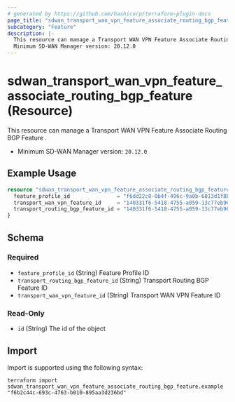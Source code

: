 ```yaml
---
# generated by https://github.com/hashicorp/terraform-plugin-docs
page_title: "sdwan_transport_wan_vpn_feature_associate_routing_bgp_feature Resource - terraform-provider-sdwan"
subcategory: "Feature"
description: |-
  This resource can manage a Transport WAN VPN Feature Associate Routing BGP Feature .
  Minimum SD-WAN Manager version: 20.12.0
---
```


# sdwan_transport_wan_vpn_feature_associate_routing_bgp_feature (Resource)

This resource can manage a Transport WAN VPN Feature Associate Routing BGP Feature .
  - Minimum SD-WAN Manager version: `20.12.0`

## Example Usage

```terraform
resource "sdwan_transport_wan_vpn_feature_associate_routing_bgp_feature" "example" {
  feature_profile_id               = "f6dd22c8-0b4f-496c-9a0b-6813d1f8b8ac"
  transport_wan_vpn_feature_id     = "140331f6-5418-4755-a059-13c77eb96037"
  transport_routing_bgp_feature_id = "140331f6-5418-4755-a059-13c77eb96037"
}
```

<!-- schema generated by tfplugindocs -->
## Schema

### Required

- `feature_profile_id` (String) Feature Profile ID
- `transport_routing_bgp_feature_id` (String) Transport Routing BGP Feature ID
- `transport_wan_vpn_feature_id` (String) Transport WAN VPN Feature ID

### Read-Only

- `id` (String) The id of the object

## Import

Import is supported using the following syntax:

```shell
terraform import sdwan_transport_wan_vpn_feature_associate_routing_bgp_feature.example "f6b2c44c-693c-4763-b010-895aa3d236bd"
```
